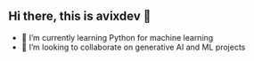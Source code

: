 ## Hi there, this is avixdev 👋

- 🌱 I’m currently learning Python for machine learning
- 👯 I’m looking to collaborate on generative AI and ML projects


<!--
**itsavixdev/itsavixdev** is a ✨ _special_ ✨ repository because its `README.md` (this file) appears on your GitHub profile.

Here are some ideas to get you started:

- 🔭 I’m currently working on ...
- 🤔 I’m looking for help with ...
- 📫 How to reach me: ...
- 😄 Pronouns: ...
- 💬 Ask me about ...
- ⚡ Fun fact: ...
-->
